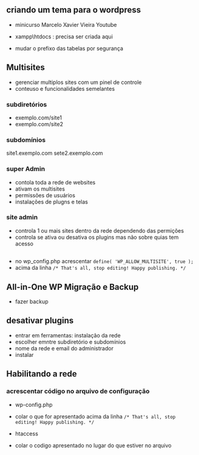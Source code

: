 ## criando um tema para o wordpress

- minicurso Marcelo Xavier Vieira Youtube

- xampp\htdocs : precisa ser criada aqui

- mudar o prefixo das tabelas por segurança


## Multisites

- gerenciar multiplos sites com um pinel de controle
- conteuso e funcionalidades semelantes

### subdiretórios

- exemplo.com/site1
- exemplo.com/site2

### subdomínios

site1.exemplo.com
sete2.exemplo.com


### super Admin

- contola toda a rede de websites 
- ativam os multisites
- permissões de usuários
- instalações de plugns e telas

### site admin

- controla 1 ou mais sites dentro da rede dependendo das permições
- controla se ativa ou desativa os plugins mas não sobre quias tem acesso

##

- no wp_config.php acrescentar `define( 'WP_ALLOW_MULTISITE', true );`
- acima da linha `/* That's all, stop editing! Happy publishing. */`

## All-in-One WP Migração e Backup

- fazer backup

## desativar plugins

- entrar em ferramentas: instalação da rede
- escolher emntre subdiretório e subdomínios
- nome da rede e email do administrador
- instalar

## Habilitando a rede

### acrescentar código no arquivo de configuração
- wp-config.php
- colar o que for apresentado acima da linha `/* That's all, stop editing! Happy publishing. */`

- htaccess
- colar o codigo apresentado no lugar do que estiver no arquivo